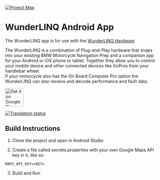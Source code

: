 [![Project Map](https://sourcespy.com/shield.svg)](https://sourcespy.com/github/blackboxembeddedwunderlinqandroid/)

# WunderLINQ Android App

The WunderLINQ app is for use with the [WunderLINQ Hardware](https://www.wunderlinq.com)

The WunderLINQ is a combination of Plug-and-Play hardware that snaps into your existing BMW Motorcycle 
Navigation Prep and a companion app for your Android or iOS phone or tablet.  Together they allow you 
to control your mobile device and other connected devices like GoPros from your handlebar wheel.  
If your motorcycle also has the On Board Computer Pro option the WunderLINQ can also receive and 
decode performance and fault data.

<a href="https://play.google.com/store/apps/details?id=com.blackboxembedded.WunderLINQ" target="_blank">
<img src="https://blackboxembedded.github.io/WunderLINQ-Documentation/en/images-localized/badge_store_google_play.png" alt="Get it on Google Play" height="60"/></a>

<p>
<a href="https://weblate.blackboxembedded.com/engage/wunderlinq/">
<img src="https://weblate.blackboxembedded.com/widgets/wunderlinq/-/wunderlinq-android/svg-badge.svg" alt="Translation status" />
</a>
</p>

## Build Instructions
1. Clone the project and open in Android Studio

2. Create a file called secrets.properties with your own Google Maps API key in it, like so:
```
MAPS_API_KEY=<KEY>
```
3. Build and Run
